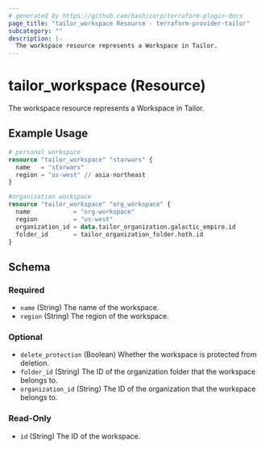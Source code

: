 ```yaml
---
# generated by https://github.com/hashicorp/terraform-plugin-docs
page_title: "tailor_workspace Resource - terraform-provider-tailor"
subcategory: ""
description: |-
  The workspace resource represents a Workspace in Tailor.
---
```


# tailor_workspace (Resource)

The workspace resource represents a Workspace in Tailor.

## Example Usage

```terraform
# personal workspace
resource "tailor_workspace" "starwars" {
  name   = "starwars"
  region = "us-west" // asia-northeast
}

#organization workspace
resource "tailor_workspace" "org_workspace" {
  name            = "org-workspace"
  region          = "us-west"
  organization_id = data.tailor_organization.galactic_empire.id
  folder_id       = tailor_organization_folder.hoth.id
}
```

<!-- schema generated by tfplugindocs -->
## Schema

### Required

- `name` (String) The name of the workspace.
- `region` (String) The region of the workspace.

### Optional

- `delete_protection` (Boolean) Whether the workspace is protected from deletion.
- `folder_id` (String) The ID of the organization folder that the workspace belongs to.
- `organization_id` (String) The ID of the organization that the workspace belongs to.

### Read-Only

- `id` (String) The ID of the workspace.
